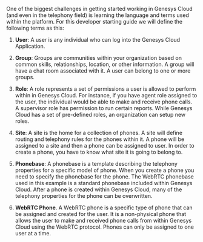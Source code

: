 One of the biggest challenges in getting started working in Genesys Cloud (and even in the telephony field) is learning the language and terms used within the platform.  For this developer starting guide we will define the following terms as this:

1. **User**:  A user is any individual who can log into the Genesys Cloud Application. 

2. **Group**:  Groups are communities within your organization based on common skills, relationships, location, or other information.  A group will have a chat room associated with it. A user can belong to one or more groups.

3. **Role**: A role represents a set of permissions a user is allowed to perform within in Genesys Cloud.  For instance, if you have agent role assigned to the user, the individual would be able to make and receive phone calls.  A supervisor role has permission to run certain reports.  While Genesys Cloud has a set of pre-defined roles, an organization can setup new roles.

4. **Site**:  A site is the home for a collection of phones.  A site will define routing and telephony rules for the phones within it.  A phone will be assigned to a site and then a phone can be assigned to user.  In order to create a phone, you have to know what site it is going to belong to.

5.  **Phonebase**:  A phonebase is a template describing the telephony properties for a specific model of phone.  When you create a phone you need to specify the phonebase for the phone.  The WebRTC phonebase used in this example is a standard phonebase included within Genesys Cloud.  After a phone is created within Genesys Cloud, many of the telephony properties for the phone can be overwritten.

6. **WebRTC Phone**.  A WebRTC phone is a specific type of phone that can be assigned and created for the user.  It is a non-physical phone that allows the user to make and received phone calls from within Genesys Cloud using the WebRTC protocol.  Phones can only be assigned to one user at a time.